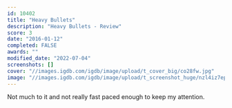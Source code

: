 ```yaml
---
id: 10402
title: "Heavy Bullets"
description: "Heavy Bullets - Review"
score: 3
date: "2016-01-12"
completed: FALSE
awards: ""
modified_date: "2022-07-04"
screenshots: []
cover: "//images.igdb.com/igdb/image/upload/t_cover_big/co28fw.jpg"
image: "//images.igdb.com/igdb/image/upload/t_screenshot_huge/nzl4iz7epggfzstj1zqn.jpg"
---
```

Not much to it and not really fast paced enough to keep my attention.